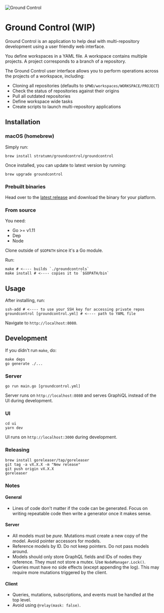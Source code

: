 ![Ground Control](https://raw.githubusercontent.com/stratumn/groundcontrol/master/hero.png)

# Ground Control (WIP)

Ground Control is an application to help deal with multi-repository development using a user friendly web interface.

You define workspaces in a YAML file.
A workspace contains multiple projects.
A project corresponds to a branch of a repository.

The Ground Control user interface allows you to perform operations across the projects of a workspace, including:

- Cloning all repositories (defaults to `$PWD/workspaces/WORKSPACE/PROJECT`)
- Check the status of repositories against their origins
- Pull all outdated repositories
- Define workspace wide tasks
- Create scripts to launch multi-repository applications

## Installation

### macOS (homebrew)

Simply run:

```
brew install stratumn/groundcontrol/groundcontrol
```

Once installed, you can update to latest version by running:

```
brew upgrade groundcontrol
```

### Prebuilt binaries

Head over to the [latest release](https://github.com/stratumn/groundcontrol/releases/latest) and download the binary for your platform.

### From source

You need:

- Go >= v1.11
- Dep
- Node

Clone outside of `$GOPATH` since it's a Go module.

Run:

```
make # <---- builds `./groundcontrols`
make install # <---- copies it to `$GOPATH/bin`
```

## Usage

After installing, run:

```
ssh-add # <---- to use your SSH key for accessing private repos
groundcontrol [groundcontrol.yml] # <---- path to YAML file
```

Navigate to `http://localhost:8080`.

## Development

If you didn't run `make`, do:

```
make deps
go generate ./...
```

### Server

```
go run main.go [groundcontrol.yml]
```

Server runs on `http://localhost:8080` and serves GraphiQL instead of the UI during development.

### UI

```
cd ui
yarn dev
```

UI runs on `http://localhost:3000` during development.

### Releasing

```
brew install goreleaser/tap/goreleaser
git tag -a vX.X.X -m "New release"
git push origin vX.X.X
goreleaser
```

### Notes

#### General

- Lines of code don't matter if the code can be generated. Focus on writing repeatable code then write a generator once it makes sense.

#### Server

- All models must be *pure*. Mutations must create a new copy of the model. Avoid pointer accessors for models.
- Reference models by ID. Do not keep pointers. Do not pass models around.
- Models should only store GraphQL fields and IDs of nodes they reference. They must not store a mutex. Use `NodeManager.Lock()`.
- Queries must have no side effects (except appending the log). This may require more mutations triggered by the client.

#### Client

- Queries, mutations, subscriptions, and events must be handled at the top level.
- Avoid using `@relay(mask: false)`.
